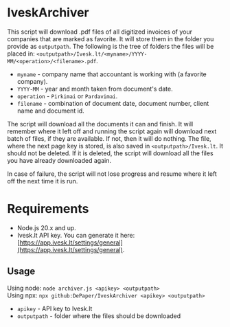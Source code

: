 # IveskArchiver
This script will download .pdf files of all digitized invoices of your companies that are marked as favorite. It will store them in the folder you provide as `outputpath`.
The following is the tree of folders the files will be placed in: `<outputpath>/Ivesk.lt/<myname>/YYYY-MM/<operation>/<filename>.pdf`.
* `myname` - company name that accountant is working with (a favorite company).
* `YYYY-MM` - year and month taken from document's date.
* `operation` - `Pirkimai` or `Pardavimai`.
* `filename` - combination of document date, document number, client name and document id.

The script will download all the documents it can and finish. It will remember where it left off and running the script again will download next batch of files, if they are available. If not, then it will do nothing.
The file, where the next page key is stored, is also saved in `<outputpath>/Ivesk.lt`. It should not be deleted. If it is deleted, the script will download all the files you have already downloaded again.

In case of failure, the script will not lose progress and resume where it left off the next time it is run.

# Requirements
* Node.js 20.x and up.
* Ivesk.lt API key. You can generate it here: [https://app.ivesk.lt/settings/general](https://app.ivesk.lt/settings/general).

## Usage
Using node:
`node archiver.js <apikey> <outputpath>`  
Using npx:
`npx github:DePaper/IveskArchiver <apikey> <outputpath>`

* `apikey` - API key to Ivesk.lt
* `outputpath` - folder where the files should be downloaded
